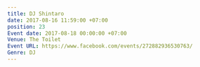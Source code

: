 ```yaml
---
title: DJ Shintaro
date: 2017-08-16 11:59:00 +07:00
position: 23
Event date: 2017-08-18 00:00:00 +07:00
Venue: The Toilet
Event URL: https://www.facebook.com/events/272882936530763/
Genre: DJ
---
```



